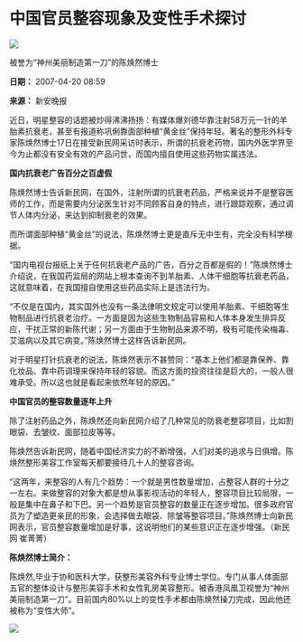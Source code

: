 # 中国官员整容现象及变性手术探讨

![](http://images.qianlong.com/mmsource/images/2007/04/20/bjlz070419-14.jpg)

被誉为“神州美丽制造第一刀”的陈焕然博士

**日期：** 2007-04-20 08:59

**来源：** 新安晚报

近日，明星整容的话题被炒得沸沸扬扬：有媒体爆刘德华靠注射58万元一针的羊胎素抗衰老，甚至有报道称巩俐靠面部种植“黄金丝”保持年轻。著名的整形外科专家陈焕然博士17日在接受新民网采访时表示，所谓的抗衰老药物，国内外医学界至今为止都没有安全有效的产品问世，而国内擅自使用这些药物实属违法。

**国内抗衰老广告百分之百虚假**

陈焕然博士告诉新民网，在国外，注射所谓的抗衰老药品，严格来说并不是整容医师的工作，而是需要内分泌医生针对不同顾客自身的特点，进行跟踪观察，通过调节人体内分泌，来达到抑制衰老的效果。

而所谓面部种植“黄金丝”的说法，陈焕然博士更是直斥无中生有，完全没有科学根据。

“国内电视台报纸上关于任何抗衰老产品的广告，百分之百都是假的！”陈焕然博士介绍说，在我国药监局的网站上根本查询不到羊胎素、人体干细胞等抗衰老药品，这就意味着，在我国擅自使用这些药品实际上是违法行为。

“不仅是在国内，其实国外也没有一条法律明文规定可以使用羊胎素、干细胞等生物制品进行抗衰老治疗。一方面是因为这些生物制品容易和人体本身发生排异反应，干扰正常的新陈代谢；另一方面由于生物制品来源不明，极有可能传染梅毒、艾滋病以及其它病变。”陈焕然博士这样告诉新民网。

对于明星打针抗衰老的说法，陈焕然表示不甚赞同：“基本上他们都是靠保养、靠化妆品、靠中药调理来保持年轻的容貌。而这方面的投资往往是巨大的，一般人很难承受。所以这也就是看起来依然年轻的原因。”

**中国官员的整容数量逐年上升**

除了注射药品之外，陈焕然还向新民网介绍了几种常见的防衰老整容项目，比如割眼袋、去皱纹、面部拉皮等等。

陈焕然告诉新民网，随着中国经济实力的不断增强，人们对美的追求与日俱增。陈焕然整形美容工作室每天都要接待几十人的整容咨询。

“这两年，来整容的人有几个趋势：一个就是男性数量增加，占整容人群的十分之一左右。来做整容的对象大都是想从事影视活动的年轻人，整容项目比较局限，一般是集中在鼻子和下巴。另一个趋势是官员整容的数量正在逐步增加。很多政府官员为了塑造更亲民的形象，会选择做去眼袋、除皱等整容项目。”陈焕然博士向新民网表示，官员整容数量增加是好事，这说明他们的某些意识正在逐步增强。（新民网 崔菁菁）

**陈焕然博士简介：**

陈焕然,毕业于协和医科大学，获整形美容外科专业博士学位。专门从事人体面部五官的整体设计与整形美容手术和女性乳房美容整形。被香港凤凰卫视誉为“神州美丽制造第一刀”。目前国内80%以上的变性手术都由陈焕然操刀完成，因此他还被称为“变性大师”。

![](https://www.wangjing.cn/upload/com/1248944595.jpg)
